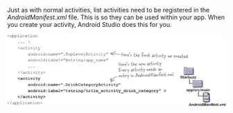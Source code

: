 Just as with normal activities, list activities need to be registered in the *AndroidManifest.xml* file. This is so they can be used within your app. When you create your activity, Android Studio does this for you.

![](.guides/img/34.png)